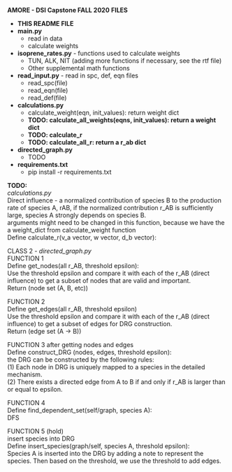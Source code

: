 **AMORE - DSI Capstone FALL 2020**
**FILES**
- **THIS README FILE**
- **main.py**
  - read in data
  - calculate weights
- **isoprene_rates.py** - functions used to calculate weights
  - TUN, ALK, NIT (adding more functions if necessary, see the rtf file)
  - Other supplemental math functions
- **read_input.py**   - read in spc, def, eqn files
  - read_spc(file)
  - read_eqn(file)
  - read_def(file)
- **calculations.py** 
  - calculate_weight(eqn, init_values): return weight dict  
  - **TODO: calculate_all_weights(eqns, init_values): return a weight dict**
  - **TODO: calculate_r**
  - **TODO: calculate_all_r: return a r_ab dict**
- **directed_graph.py**  
  - TODO
- **requirements.txt**
  - pip install -r requirements.txt

**TODO:**  
*calculations.py*  
Direct influence - a normalized contribution of species B to the production rate of species A, rAB, if the normalized contribution r_AB is sufficiently large, species A strongly depends on species B.  
arguments might need to be changed in this function, because we have the a weight_dict from calculate_weight function  
Define calculate_r(v_a vector, w vector, d_b vector):  

CLASS 2 - *directed_graph.py*  
FUNCTION 1  
Define get_nodes(all r_AB, threshold epsilon):    
Use the threshold epsilon and compare it with each of the r_AB (direct influence) to get a subset of nodes that are valid and important.  
Return (node set (A, B, etc))  

FUNCTION 2  
Define get_edges(all r_AB, threshold epsilon)    
Use the threshold epsilon and compare it with each of the r_AB (direct influence) to get a subset of edges for DRG construction.  
Return (edge set (A -> B))  

FUNCTION 3
after getting nodes and edges  
Define construct_DRG (nodes, edges, threshold epsilon):  
the DRG can be constructed by the following rules:  
(1) Each node in DRG is uniquely mapped to a species in the detailed mechanism.  
(2) There exists a directed edge from A to B if and only if r_AB is larger than or equal to epsilon.  

FUNCTION 4  
Define find_dependent_set(self/graph, species A):  
DFS  

FUNCTION 5 (hold)  
insert species into DRG  
Define insert_species(graph/self, species A, threshold epsilon):  
Species A is inserted into the DRG by adding a note to represent the species. Then based on the threshold, we use the threshold to add edges.  


